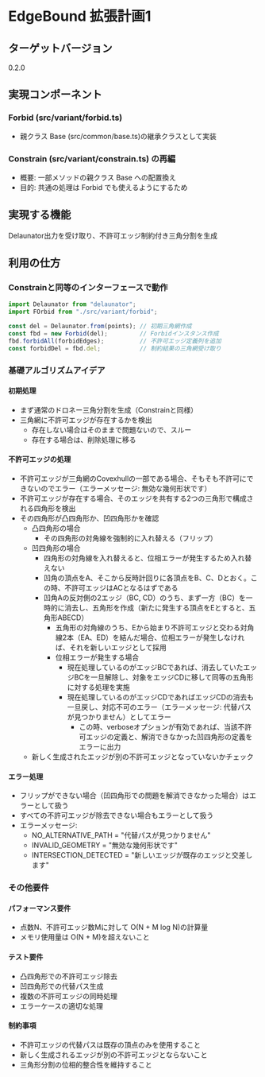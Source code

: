 # EdgeBound 拡張計画1

## ターゲットバージョン

0.2.0

## 実現コンポーネント

### Forbid (src/variant/forbid.ts)

* 親クラス Base (src/common/base.ts)の継承クラスとして実装

### Constrain (src/variant/constrain.ts) の再編

* 概要: 一部メソッドの親クラス Base への配置換え
* 目的: 共通の処理は Forbid でも使えるようにするため

## 実現する機能

Delaunator出力を受け取り、不許可エッジ制約付き三角分割を生成

## 利用の仕方

### Constrainと同等のインターフェースで動作

```typescript
import Delaunator from "delaunator";
import FOrbid from "./src/variant/forbid";

const del = Delaunator.from(points); // 初期三角網作成
const fbd = new Forbid(del);         // Forbidインスタンス作成
fbd.forbidAll(forbidEdges);          // 不許可エッジ定義列を追加
const forbidDel = fbd.del;           // 制約結果の三角網受け取り
```

### 基礎アルゴリズムアイデア

#### 初期処理

* まず通常のドロネー三角分割を生成（Constrainと同様）
* 三角網に不許可エッジが存在するかを検出
  * 存在しない場合はそのままで問題ないので、スルー
  * 存在する場合は、削除処理に移る

#### 不許可エッジの処理

* 不許可エッジが三角網のCovexhullの一部である場合、そもそも不許可にできないのでエラー（エラーメッセージ: 無効な幾何形状です）
* 不許可エッジが存在する場合、そのエッジを共有する2つの三角形で構成される四角形を検出
* その四角形が凸四角形か、凹四角形かを確認
  * 凸四角形の場合
    * その四角形の対角線を強制的に入れ替える（フリップ）
  * 凹四角形の場合
    * 四角形の対角線を入れ替えると、位相エラーが発生するため入れ替えない
    * 凹角の頂点をA、そこから反時計回りに各頂点をB、C、Dとおく。この時、不許可エッジはACとなるはずである
    * 凹角Aの反対側の2エッジ（BC, CD）のうち、まず一方（BC）を一時的に消去し、五角形を作成（新たに発生する頂点をEとすると、五角形ABECD）
      * 五角形の対角線のうち、Eから始まり不許可エッジと交わる対角線2本（EA、ED）を結んだ場合、位相エラーが発生しなければ、それを新しいエッジとして採用
      * 位相エラーが発生する場合
        * 現在処理しているのがエッジBCであれば、消去していたエッジBCを一旦解除し、対象をエッジCDに移して同等の五角形に対する処理を実施
        * 現在処理しているのがエッジCDであればエッジCDの消去も一旦戻し、対応不可のエラー（エラーメッセージ: 代替パスが見つかりません）としてエラー
          * この時、verboseオプションが有効であれば、当該不許可エッジの定義と、解消できなかった凹四角形の定義をエラーに出力
  * 新しく生成されたエッジが別の不許可エッジとなっていないかチェック

#### エラー処理

  * フリップができない場合（凹四角形での問題を解消できなかった場合）はエラーとして扱う
  * すべての不許可エッジが除去できない場合もエラーとして扱う
  * エラーメッセージ:
    * NO_ALTERNATIVE_PATH = "代替パスが見つかりません"
    * INVALID_GEOMETRY = "無効な幾何形状です"
    * INTERSECTION_DETECTED = "新しいエッジが既存のエッジと交差します"


### その他要件

#### パフォーマンス要件

* 点数N、不許可エッジ数Mに対して O(N + M log N)の計算量
* メモリ使用量は O(N + M)を超えないこと

#### テスト要件

  * 凸四角形での不許可エッジ除去
  * 凹四角形での代替パス生成
  * 複数の不許可エッジの同時処理
  * エラーケースの適切な処理

#### 制約事項

  * 不許可エッジの代替パスは既存の頂点のみを使用すること
  * 新しく生成されるエッジが別の不許可エッジとならないこと
  * 三角形分割の位相的整合性を維持すること
